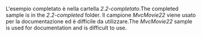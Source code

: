 <span data-ttu-id="e794d-101">L'esempio completato è nella cartella *2.2-completato*.</span><span class="sxs-lookup"><span data-stu-id="e794d-101">The completed sample is in the *2.2-completed* folder.</span></span> <span data-ttu-id="e794d-102">Il campione *MvcMovie22* viene usato per la documentazione ed è difficile da utilizzare.</span><span class="sxs-lookup"><span data-stu-id="e794d-102">The *MvcMovie22* sample is used for documentation and is difficult to use.</span></span>